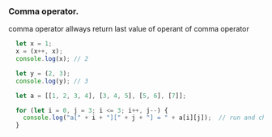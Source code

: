 ### Comma operator.
comma operator allways return last value of operant of comma operator
```js
  let x = 1;
  x = (x++, x);
  console.log(x); // 2

  let y = (2, 3);
  console.log(y); // 3

  let a = [[1, 2, 3, 4], [3, 4, 5], [5, 6], [7]];

  for (let i = 0, j = 3; i <= 3; i++, j--) {
    console.log("a[" + i + "][" + j + "] = " + a[i][j]);  // run and check
  }
```
